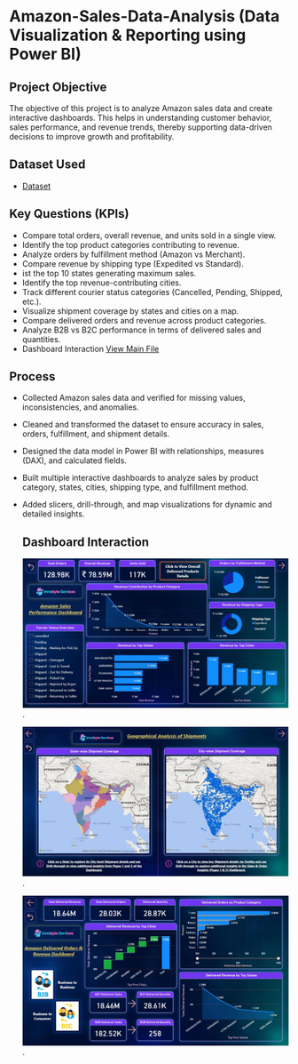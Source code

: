 # Amazon-Sales-Data-Analysis (Data Visualization & Reporting using Power BI)
## Project Objective
The objective of this project is to analyze Amazon sales data and create interactive dashboards. This helps in understanding customer behavior, sales performance, and revenue trends, thereby supporting data-driven decisions to improve growth and profitability.

## Dataset Used
- <a href="https://github.com/sabaribala2004-dataanalyst/amazon-powerbi-dashboard/blob/main/Amazon%20Sale%20Report.xlsx"> Dataset</a>

## Key Questions (KPIs)
- Compare total orders, overall revenue, and units sold in a single view.
- Identify the top product categories contributing to revenue.
- Analyze orders by fulfillment method (Amazon vs Merchant).
- Compare revenue by shipping type (Expedited vs Standard).
- ist the top 10 states generating maximum sales.
- Identify the top revenue-contributing cities.
- Track different courier status categories (Cancelled, Pending, Shipped, etc.).
- Visualize shipment coverage by states and cities on a map.
- Compare delivered orders and revenue across product categories.
- Analyze B2B vs B2C performance in terms of delivered sales and quantities.
- Dashboard Interaction <a href="https://github.com/sabaribala2004-dataanalyst/powerbi-dashboard/blob/main/Sales%20Dashboard.pbix">View Main File</a>

## Process

- Collected Amazon sales data and verified for missing values, inconsistencies, and anomalies.
- Cleaned and transformed the dataset to ensure accuracy in sales, orders, fulfillment, and shipment details.
- Designed the data model in Power BI with relationships, measures (DAX), and calculated fields.
- Built multiple interactive dashboards to analyze sales by product category, states, cities, shipping type, and fulfillment method.
- Added slicers, drill-through, and map visualizations for dynamic and detailed insights.

  ## Dashboard Interaction

  ![Page 1](https://github.com/sabaribala2004-dataanalyst/amazon-powerbi-dashboard/blob/main/Page%201.JPG).

  
  
  
  ![Page 2](https://github.com/sabaribala2004-dataanalyst/amazon-powerbi-dashboard/blob/main/Page%202.JPG).
  
  
  
  ![Page 3](https://github.com/sabaribala2004-dataanalyst/amazon-powerbi-dashboard/blob/main/Page%203.JPG).

